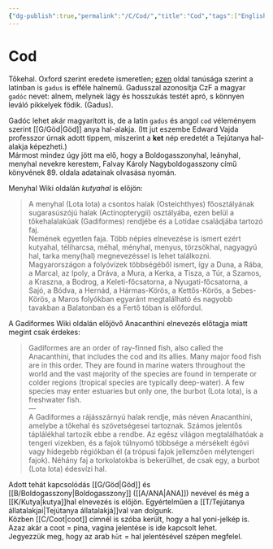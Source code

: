 ```yaml
---
{"dg-publish":true,"permalink":"/C/Cod/","title":"Cod","tags":["Englishtexttranslated"],"created":"2023-11-18T09:29","updated":"2024-10-25T16:20"}
---
```



# Cod

Tőkehal. Oxford szerint eredete ismeretlen; [ezen](https://wikipedia.org/wiki/Gadiformes) oldal tanúsága szerint a latinban is `gadus` is efféle halnemű. Gadusszal azonosítja CzF a magyar `gadóc` nevet: alnem, melynek lágy és hosszukás testét apró, s könnyen leváló pikkelyek födik. (Gadus).  

Gadóc lehet akár magyarított is, de a latin `gadus` és angol `cod` véleményem szerint [[G/Göd\|Göd]] anya hal-alakja. (Itt jut eszembe Edward Vajda professzor úrnak adott tippem, miszerint a **ket** nép eredetét a Tejútanya hal-alakja képezheti.)  
Mármost mindez úgy jött ma elő, hogy a Boldogasszonyhal, leányhal, menyhal nevekre kerestem, Falvay Károly Nagyboldogasszony című könyvének 89. oldala adatainak olvasása nyomán.  

Menyhal Wiki oldalán *kutyahal* is előjön:  
> A menyhal (Lota lota) a csontos halak (Osteichthyes) főosztályának sugarasúszójú halak (Actinopterygii) osztályába, ezen belül a tőkehalalakúak (Gadiformes) rendjébe és a Lotidae családjába tartozó faj.  
> Nemének egyetlen faja. Több népies elnevezése is ismert ezért kutyahal, téliharcsa, méhal, ményhal, menyus, törzsökhal, nagyagyú hal, tarka meny(hal) megnevezéssel is lehet találkozni.  
> Magyarországon a folyóvizek többségéből ismert, így a Duna, a Rába, a Marcal, az Ipoly, a Dráva, a Mura, a Kerka, a Tisza, a Túr, a Szamos, a Kraszna, a Bodrog, a Keleti-főcsatorna, a Nyugati-főcsatorna, a Sajó, a Bódva, a Hernád, a Hármas-Körös, a Kettős-Körös, a Sebes-Körös, a Maros folyókban egyaránt megtalálható és nagyobb tavakban a Balatonban és a Fertő tóban is előfordul.  

A Gadiformes Wiki oldalán előjövő Anacanthini elnevezés előtagja miatt megint csak érdekes:  
> Gadiformes are an order of ray-finned fish, also called the Anacanthini, that includes the cod and its allies. Many major food fish are in this order. They are found in marine waters throughout the world and the vast majority of the species are found in temperate or colder regions (tropical species are typically deep-water). A few species may enter estuaries but only one, the burbot (Lota lota), is a freshwater fish.  
> —  
> A Gadiformes a rájásszárnyú halak rendje, más néven Anacanthini, amelybe a tőkehal és szövetségesei tartoznak. Számos jelentős táplálékhal tartozik ebbe a rendbe. Az egész világon megtalálhatóak a tengeri vizekben, és a fajok túlnyomó többsége a mérsékelt égövi vagy hidegebb régiókban él (a trópusi fajok jellemzően mélytengeri fajok). Néhány faj a torkolatokba is bekerülhet, de csak egy, a burbot (Lota lota) édesvízi hal.  

Adott tehát kapcsolódás [[G/Göd\|Göd]] és [[B/Boldogasszony\|Boldogasszony]] ([[A/ANA\|ANA]]) nevével és még a [[K/Kutya\|kutya]]hal elnevezés is előjön. Egyértelműen a [[T/Tejútanya állatalakjai\|Tejútanya állatalakjá]]val van dolgunk.  
Közben [[C/Coot\|coot]] címnél is szóba került, hogy a hal yoni-jelkép is. Azaz akár a coot = pina, vagina jelentése is ide kapcsolt lehet.  
Jegyezzük meg, hogy az arab `hūt` = hal jelentésével szépen megfelel.  
